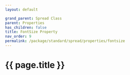 ```yaml
---
layout: default

grand_parent: Spread Class
parent: Properties
has_children: false
title: FontSize Property
nav_order: 9
permalink: /package/standard/spread/properties/fontsize
---
```

# {{ page.title }}
